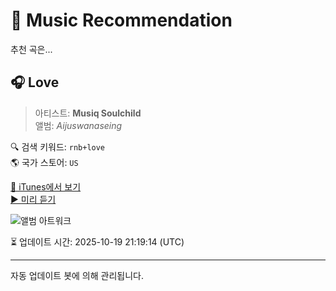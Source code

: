 
# 🎵 Music Recommendation

추천 곡은...

## 🎧 Love  
> 아티스트: **Musiq Soulchild**  
> 앨범: _Aijuswanaseing_  

🔍 검색 키워드: `rnb+love`  
🌎 국가 스토어: `US`

[🔗 iTunes에서 보기](https://music.apple.com/us/album/love/1440921030?i=1440921200&uo=4)  
[▶️ 미리 듣기](https://audio-ssl.itunes.apple.com/itunes-assets/AudioPreview122/v4/cc/ee/9c/ccee9c87-d249-e9fb-ab94-e4549536878a/mzaf_8982561300930686739.plus.aac.p.m4a)

![앨범 아트워크](https://is1-ssl.mzstatic.com/image/thumb/Music112/v4/fe/43/32/fe433231-b094-83d7-63e4-0507e8b11b5e/06UMGIM08895.rgb.jpg/100x100bb.jpg)

⏳ 업데이트 시간: 2025-10-19 21:19:14 (UTC)

---
자동 업데이트 봇에 의해 관리됩니다.
